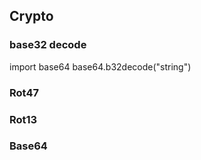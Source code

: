 ## Crypto

### base32 decode <python>
import base64
base64.b32decode("string")


### Rot47

### Rot13

### Base64